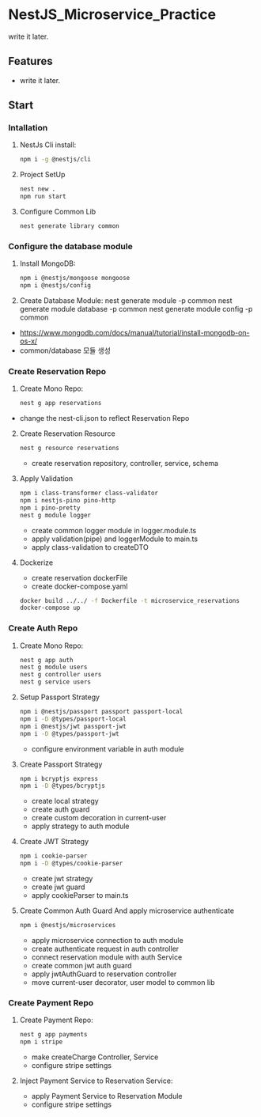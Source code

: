 # NestJS_Microservice_Practice

write it later.

## Features

- write it later.

## Start

### Intallation

1. NestJs Cli install:
   ```sh
   npm i -g @nestjs/cli
   ```
2. Project SetUp

   ```sh
   nest new .
   npm run start

   ```

3. Configure Common Lib
   ```sh
   nest generate library common
   ```

### Configure the database module

1. Install MongoDB:

   ```sh
   npm i @nestjs/mongoose mongoose
   npm i @nestjs/config

   ```

1. Create Database Module:
   nest generate module -p common
   nest generate module database -p common
   nest generate module config -p common

- https://www.mongodb.com/docs/manual/tutorial/install-mongodb-on-os-x/
- common/database 모듈 생성

### Create Reservation Repo

1. Create Mono Repo:

   ```sh
   nest g app reservations

   ```

- change the nest-cli.json to reflect Reservation Repo

2. Create Reservation Resource

   ```sh
   nest g resource reservations

   ```

   - create reservation repository, controller, service, schema

3. Apply Validation

   ```sh
   npm i class-transformer class-validator
   npm i nestjs-pino pino-http
   npm i pino-pretty
   nest g module logger
   ```

   - create common logger module in logger.module.ts
   - apply validation(pipe) and loggerModule to main.ts
   - apply class-validation to createDTO

4. Dockerize

   - create reservation dockerFile
   - create docker-compose.yaml

   ```sh
   docker build ../../ -f Dockerfile -t microservice_reservations
   docker-compose up
   ```

### Create Auth Repo

1. Create Mono Repo:

   ```sh
   nest g app auth
   nest g module users
   nest g controller users
   nest g service users
   ```

2. Setup Passport Strategy

   ```sh
   npm i @nestjs/passport passport passport-local
   npm i -D @types/passport-local
   npm i @nestjs/jwt passport-jwt
   npm i -D @types/passport-jwt
   ```

   - configure environment variable in auth module

3. Create Passport Strategy

   ```sh
   npm i bcryptjs express
   npm i -D @types/bcryptjs
   ```

   - create local strategy
   - create auth guard
   - create custom decoration in current-user
   - apply strategy to auth module

4. Create JWT Strategy

   ```sh
   npm i cookie-parser
   npm i -D @types/cookie-parser
   ```

   - create jwt strategy
   - create jwt guard
   - apply cookieParser to main.ts

5. Create Common Auth Guard And apply microservice authenticate

   ```sh
   npm i @nestjs/microservices
   ```

   - apply microservice connection to auth module
   - create authenticate request in auth controller
   - connect reservation module with auth Service
   - create common jwt auth guard
   - apply jwtAuthGuard to reservation controller
   - move current-user decorator, user model to common lib

### Create Payment Repo

1. Create Payment Repo:

   ```sh
   nest g app payments
   npm i stripe
   ```

   - make createCharge Controller, Service
   - configure stripe settings

2. Inject Payment Service to Reservation Service:

   - apply Payment Service to Reservation Module
   - configure stripe settings

